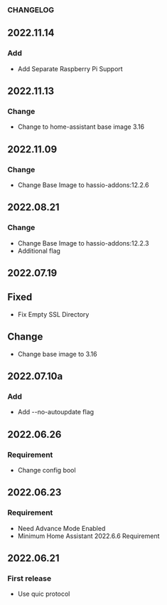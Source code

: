 ### CHANGELOG

## 2022.11.14
### Add

  - Add Separate Raspberry Pi Support

## 2022.11.13
### Change

  - Change to home-assistant base image 3.16

## 2022.11.09
### Change

  - Change Base Image to hassio-addons:12.2.6


## 2022.08.21
### Change

  - Change Base Image to hassio-addons:12.2.3
  - Additional flag

## 2022.07.19
## Fixed
  - Fix Empty SSL Directory

## Change
  - Change base image to 3.16

## 2022.07.10a
### Add

  - Add --no-autoupdate flag

## 2022.06.26
### Requirement

  - Change config bool
  

## 2022.06.23
### Requirement

  - Need Advance Mode Enabled
  - Minimum Home Assistant 2022.6.6 Requirement

## 2022.06.21
### First release

  - Use quic protocol
